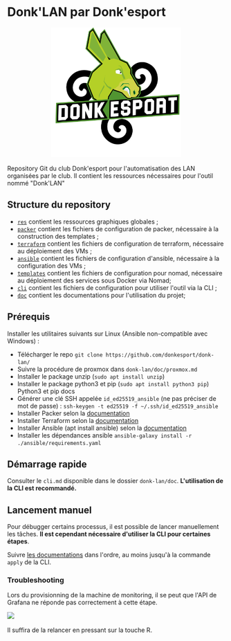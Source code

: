 # Donk'LAN par Donk'esport

<div align="center">
    <img src="res/logo.png" width="300px"/>
</div>

Repository Git du club Donk'esport pour l'automatisation des LAN organisées par le club.
Il contient les ressources nécessaires pour l'outil nommé "Donk'LAN"

## Structure du repository

 - [`res`](res) contient les ressources graphiques globales ;
 - [`packer`](packer) contient les fichiers de configuration de packer, nécessaire à la construction des templates ;
 - [`terraform`](terraform) contient les fichiers de configuration de terraform, nécessaire au déploiement des VMs ;
 - [`ansible`](ansible) contient les fichiers de configuration d'ansible, nécessaire à la configuration des VMs ;
 - [`templates`](templates) contient les fichiers de configuration pour nomad, nécessaire au déploiement des services sous Docker via Nomad;
 - [`cli`](cli) contient les fichiers de configuration pour utiliser l'outil via la CLI ;
 - [`doc`](doc) contient les documentations pour l'utilisation du projet;

## Prérequis

Installer les utilitaires suivants sur Linux (Ansible non-compatible avec Windows) :
- Télécharger le repo `git clone https://github.com/donkesport/donk-lan/`
- Suivre la procédure de proxmox dans `donk-lan/doc/proxmox.md` 
- Installer le package unzip (`sudo apt install unzip`)
- Installer le package python3 et pip (`sudo apt install python3 pip`) Python3 et pip docs
- Générer une clé SSH appelée `id_ed25519_ansible` (ne pas préciser de mot de passe) : `ssh-keygen -t ed25519 -f ~/.ssh/id_ed25519_ansible`
- Installer Packer selon la [documentation](https://developer.hashicorp.com/packer/downloads)
- Installer Terraform selon la [documentation](https://developer.hashicorp.com/terraform/downloads)
- Installer Ansible (apt install ansible) selon la [documentation](https://docs.ansible.com/ansible/latest/installation_guide/intro_installation.html)
- Installer les dépendances ansible `ansible-galaxy install -r ./ansible/requirements.yaml`

## Démarrage rapide

Consulter le `cli.md` disponible dans le dossier `donk-lan/doc`. **L'utilisation de la CLI est recommandé.**

## Lancement manuel

Pour débugger certains processus, il est possible de lancer manuellement les tâches. **Il est cependant nécessaire d'utiliser la CLI pour certaines étapes**.

Suivre [les documentations](doc) dans l'ordre, au moins jusqu'à la commande `apply` de la CLI.

### Troubleshooting

Lors du provisionning de la machine de monitoring, il se peut que l'API de Grafana ne réponde pas correctement à cette étape.
 
 ![](https://i.imgur.com/dkKnr1F.png)
 
Il suffira de la relancer en pressant sur la touche R.
